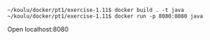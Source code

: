 ```console
~/koulu/docker/pt1/exercise-1.11$ docker build . -t java
~/koulu/docker/pt1/exercise-1.11$ docker run -p 8080:8080 java
```

Open localhost:8080